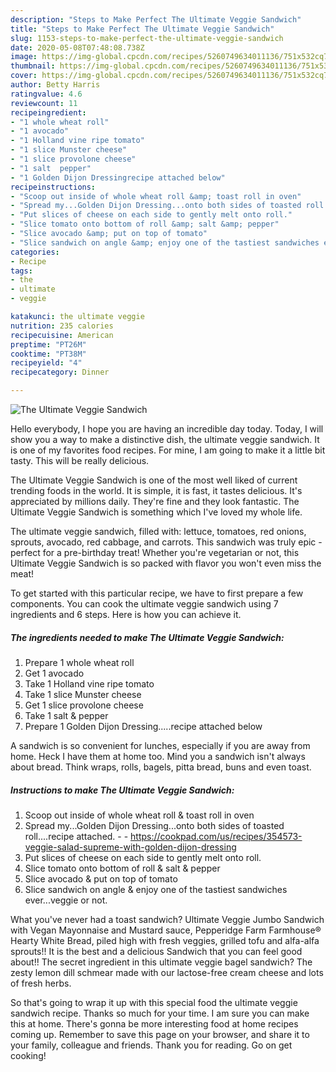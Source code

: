```yaml
---
description: "Steps to Make Perfect The Ultimate Veggie Sandwich"
title: "Steps to Make Perfect The Ultimate Veggie Sandwich"
slug: 1153-steps-to-make-perfect-the-ultimate-veggie-sandwich
date: 2020-05-08T07:48:08.738Z
image: https://img-global.cpcdn.com/recipes/5260749634011136/751x532cq70/the-ultimate-veggie-sandwich-recipe-main-photo.jpg
thumbnail: https://img-global.cpcdn.com/recipes/5260749634011136/751x532cq70/the-ultimate-veggie-sandwich-recipe-main-photo.jpg
cover: https://img-global.cpcdn.com/recipes/5260749634011136/751x532cq70/the-ultimate-veggie-sandwich-recipe-main-photo.jpg
author: Betty Harris
ratingvalue: 4.6
reviewcount: 11
recipeingredient:
- "1 whole wheat roll"
- "1 avocado"
- "1 Holland vine ripe tomato"
- "1 slice Munster cheese"
- "1 slice provolone cheese"
- "1 salt  pepper"
- "1 Golden Dijon Dressingrecipe attached below"
recipeinstructions:
- "Scoop out inside of whole wheat roll &amp; toast roll in oven"
- "Spread my...Golden Dijon Dressing...onto both sides of toasted roll....recipe attached.  https://cookpad.com/us/recipes/354573-veggie-salad-supreme-with-golden-dijon-dressing"
- "Put slices of cheese on each side to gently melt onto roll."
- "Slice tomato onto bottom of roll &amp; salt &amp; pepper"
- "Slice avocado &amp; put on top of tomato"
- "Slice sandwich on angle &amp; enjoy one of the tastiest sandwiches ever...veggie or not."
categories:
- Recipe
tags:
- the
- ultimate
- veggie

katakunci: the ultimate veggie 
nutrition: 235 calories
recipecuisine: American
preptime: "PT26M"
cooktime: "PT38M"
recipeyield: "4"
recipecategory: Dinner

---
```



![The Ultimate Veggie Sandwich](https://img-global.cpcdn.com/recipes/5260749634011136/751x532cq70/the-ultimate-veggie-sandwich-recipe-main-photo.jpg)

Hello everybody, I hope you are having an incredible day today. Today, I will show you a way to make a distinctive dish, the ultimate veggie sandwich. It is one of my favorites food recipes. For mine, I am going to make it a little bit tasty. This will be really delicious.

The Ultimate Veggie Sandwich is one of the most well liked of current trending foods in the world. It is simple, it is fast, it tastes delicious. It's appreciated by millions daily. They're fine and they look fantastic. The Ultimate Veggie Sandwich is something which I've loved my whole life.

The ultimate veggie sandwich, filled with: lettuce, tomatoes, red onions, sprouts, avocado, red cabbage, and carrots. This sandwich was truly epic - perfect for a pre-birthday treat! Whether you&#39;re vegetarian or not, this Ultimate Veggie Sandwich is so packed with flavor you won&#39;t even miss the meat!


To get started with this particular recipe, we have to first prepare a few components. You can cook the ultimate veggie sandwich using 7 ingredients and 6 steps. Here is how you can achieve it.

<!--inarticleads1-->

##### The ingredients needed to make The Ultimate Veggie Sandwich:

1. Prepare 1 whole wheat roll
1. Get 1 avocado
1. Take 1 Holland vine ripe tomato
1. Take 1 slice Munster cheese
1. Get 1 slice provolone cheese
1. Take 1 salt &amp; pepper
1. Prepare 1 Golden Dijon Dressing.....recipe attached below


A sandwich is so convenient for lunches, especially if you are away from home. Heck I have them at home too. Mind you a sandwich isn&#39;t always about bread. Think wraps, rolls, bagels, pitta bread, buns and even toast. 

<!--inarticleads2-->

##### Instructions to make The Ultimate Veggie Sandwich:

1. Scoop out inside of whole wheat roll &amp; toast roll in oven
1. Spread my...Golden Dijon Dressing...onto both sides of toasted roll....recipe attached. -  - https://cookpad.com/us/recipes/354573-veggie-salad-supreme-with-golden-dijon-dressing
1. Put slices of cheese on each side to gently melt onto roll.
1. Slice tomato onto bottom of roll &amp; salt &amp; pepper
1. Slice avocado &amp; put on top of tomato
1. Slice sandwich on angle &amp; enjoy one of the tastiest sandwiches ever...veggie or not.


What you&#39;ve never had a toast sandwich? Ultimate Veggie Jumbo Sandwich with Vegan Mayonnaise and Mustard sauce, Pepperidge Farm Farmhouse® Hearty White Bread, piled high with fresh veggies, grilled tofu and alfa-alfa sprouts!! It is the best and a delicious Sandwich that you can feel good about!! The secret ingredient in this ultimate veggie bagel sandwich? The zesty lemon dill schmear made with our lactose-free cream cheese and lots of fresh herbs. 

So that's going to wrap it up with this special food the ultimate veggie sandwich recipe. Thanks so much for your time. I am sure you can make this at home. There's gonna be more interesting food at home recipes coming up. Remember to save this page on your browser, and share it to your family, colleague and friends. Thank you for reading. Go on get cooking!
